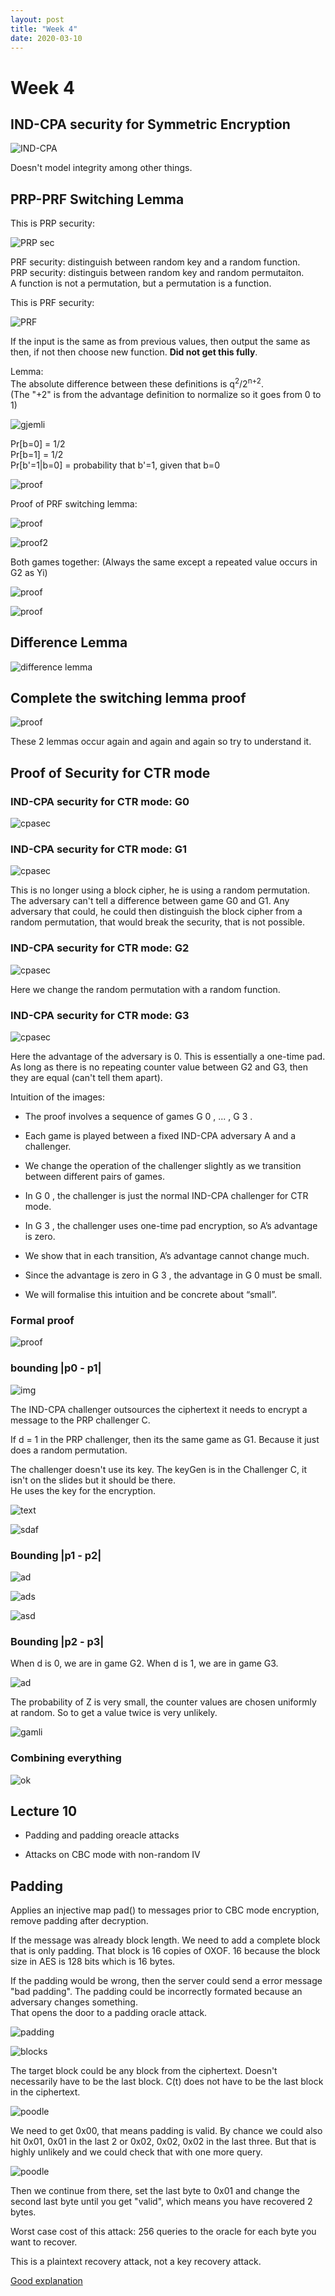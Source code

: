 ```yaml
---
layout: post
title: "Week 4"
date: 2020-03-10
---
```


# Week 4

## IND-CPA security for Symmetric Encryption

![IND-CPA](https://i.imgur.com/IyJBJZZ.png)  

Doesn't model integrity among other things.  

## PRP-PRF Switching Lemma

This is PRP security:  

![PRP sec](https://i.imgur.com/S65lMkX.png)

PRF security: distinguish between random key and a random function.  
PRP security: distinguis between random key and random permutaiton.  
A function is not a permutation, but a permutation is a function.  

This is PRF security:  

![PRF](https://i.imgur.com/8Jtu0E2.png)  

If the input is the same as from previous values, then output the same as then, if not then choose new function. **Did not get this fully**.

Lemma:  
The absolute difference between these definitions is q<sup>2</sup>/2<sup>n+2</sup>.  
(The "+2" is from the advantage definition to normalize so it goes from 0 to 1)  

![gjemli](https://i.imgur.com/C6E870p.png)  

Pr[b=0] = 1/2  
Pr[b=1] = 1/2  
Pr[b'=1|b=0] = probability that b'=1, given that b=0  

![proof](http://i.imgur.com/SsUZuDN.png)  

Proof of PRF switching lemma:  

![proof](https://i.imgur.com/z6AcDyd.png)  

![proof2](https://i.imgur.com/LgdN3Hb.png)  

Both games together: (Always the same except a repeated value occurs in G2 as Yi)  

![proof](https://i.imgur.com/63mVMUX.png)  

![proof](https://i.imgur.com/Osdvbxh.png)

## Difference Lemma

![difference lemma](https://i.imgur.com/4zzzb0y.png)  

## Complete the switching lemma proof

![proof](https://i.imgur.com/wDEex5P.png)

These 2 lemmas occur again and again and again so try to understand it.  

## Proof of Security for CTR mode

### IND-CPA security for CTR mode: G0

![cpasec](https://i.imgur.com/v4EhVWP.png)

### IND-CPA security for CTR mode: G1

![cpasec](http://i.imgur.com/rVopVZu.png)

This is no longer using a block cipher, he is using a random permutation. The adversary can't tell a difference between game G0 and G1. Any adversary that could, he could then distinguish the block cipher from a random permutation, that would break the security, that is not possible. 

### IND-CPA security for CTR mode: G2

![cpasec](https://i.imgur.com/b7De2n4.png)

Here we change the random permutation with a random function.

### IND-CPA security for CTR mode: G3

![cpasec](https://i.imgur.com/5oLV3A3.png)

Here the advantage of the adversary is 0. This is essentially a one-time pad.  
As long as there is no repeating counter value between G2 and G3, then they are equal (can't tell them apart).  

Intuition of the images:  

* The proof involves a sequence of games G 0 , ... , G 3 .

* Each game is played between a fixed IND-CPA adversary A and a
challenger.

* We change the operation of the challenger slightly as we transition
between different pairs of games.

* In G 0 , the challenger is just the normal IND-CPA challenger for CTR mode.

* In G 3 , the challenger uses one-time pad encryption, so A’s advantage is zero.

* We show that in each transition, A’s advantage cannot change much.

* Since the advantage is zero in G 3 , the advantage in G 0 must be small.

* We will formalise this intuition and be concrete about “small”.

### Formal proof

![proof](https://i.imgur.com/V33U2U5.png)

### bounding |p0 - p1|

![img](https://i.imgur.com/Il8bJSc.png)  

The IND-CPA challenger outsources the ciphertext it needs to encrypt a message to the PRP challenger C.  

If d = 1 in the PRP challenger, then its the same game as G1. Because it just does a random permutation.  

The challenger doesn't use its key. The keyGen is in the Challenger C, it isn't on the slides but it should be there.  
He uses the key for the encryption.  

![text](https://i.imgur.com/aOFdnge.png)  

![sdaf](https://i.imgur.com/77hPKk5.png)

### Bounding |p1 - p2|

![ad](https://i.imgur.com/ereAnzS.png)

![ads](https://i.imgur.com/PKmlGpY.png)

![asd](https://i.imgur.com/G0Y2rU9.png)

### Bounding |p2 - p3|

When d is 0, we are in game G2.
When d is 1, we are in game G3.

![ad](https://i.imgur.com/zpiiSxh.png)  

The probability of Z is very small, the counter values are chosen uniformly at random. So to get a value twice is very unlikely.

![gamli](https://i.imgur.com/EvdjmJt.png)

### Combining everything

![ok](https://i.imgur.com/oBZK3p3.png)

## Lecture 10

* Padding and padding oreacle attacks

* Attacks on CBC mode with non-random IV

## Padding

Applies an injective map pad() to messages prior to CBC mode encryption, remove padding after decryption.  

If the message was already block length. We need to add a complete block that is only padding. That block is 16 copies of OXOF. 16 because the block size in AES is 128 bits which is 16 bytes.  

If the padding would be wrong, then the server could send a error message "bad padding". The padding could be incorrectly formated because an adversary changes something.  
That opens the door to a padding oracle attack.  

![padding](https://i.imgur.com/IkNbPYT.png)

![blocks](https://i.imgur.com/RMm27yZ.png)

The target block could be any block from the ciphertext. Doesn't necessarily have to be the last block. C(t) does not have to be the last block in the ciphertext.  

![poodle](https://i.imgur.com/FvpzpLA.png)  

We need to get 0x00, that means padding is valid. By chance we could also hit 0x01, 0x01 in the last 2 or 0x02, 0x02, 0x02 in the last three. But that is highly unlikely and we could check that with one more query.  

![poodle](https://i.imgur.com/lf5JPb9.png)  

Then we continue from there, set the last byte to 0x01 and change the second last byte until you get "valid", which means you have recovered 2 bytes.

Worst case cost of this attack: 256 queries to the oracle for each byte you want to recover.  

This is a plaintext recovery attack, not a key recovery attack.

[Good explanation](https://robertheaton.com/2013/07/29/padding-oracle-attack/)
